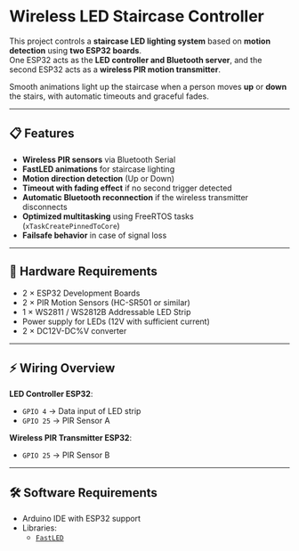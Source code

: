 # Wireless LED Staircase Controller

This project controls a **staircase LED lighting system** based on **motion detection** using **two ESP32 boards**.  
One ESP32 acts as the **LED controller and Bluetooth server**, and the second ESP32 acts as a **wireless PIR motion transmitter**.

Smooth animations light up the staircase when a person moves **up** or **down** the stairs, with automatic timeouts and graceful fades.

---

## 📋 Features

- **Wireless PIR sensors** via Bluetooth Serial
- **FastLED animations** for staircase lighting
- **Motion direction detection** (Up or Down)
- **Timeout with fading effect** if no second trigger detected
- **Automatic Bluetooth reconnection** if the wireless transmitter disconnects
- **Optimized multitasking** using FreeRTOS tasks (`xTaskCreatePinnedToCore`)
- **Failsafe behavior** in case of signal loss

---

## 🔌 Hardware Requirements

- 2 × ESP32 Development Boards
- 2 × PIR Motion Sensors (HC-SR501 or similar)
- 1 × WS2811 / WS2812B Addressable LED Strip
- Power supply for LEDs (12V with sufficient current)
- 2 × DC12V-DC%V converter

---

## ⚡ Wiring Overview

**LED Controller ESP32**:
- `GPIO 4` → Data input of LED strip
- `GPIO 25`  → PIR Sensor A

**Wireless PIR Transmitter ESP32**:
- `GPIO 25` → PIR Sensor B

---

## 🛠️ Software Requirements

- Arduino IDE with ESP32 support
- Libraries:
  - [`FastLED`](https://github.com/FastLED/FastLED)


